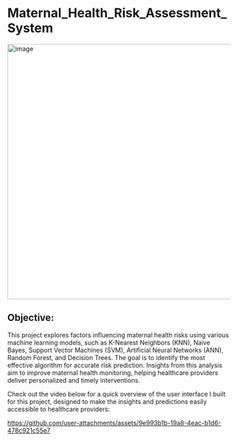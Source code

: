 # Maternal_Health_Risk_Assessment_System

<img width="575" alt="image" src="https://github.com/user-attachments/assets/cf4384a7-cd1c-4a88-aef1-51259e12e4bf">



## **Objective:** 
This project explores factors influencing maternal health risks using various machine learning models, such as K-Nearest Neighbors (KNN), Naive Bayes, Support Vector Machines (SVM), Artificial Neural Networks (ANN), Random Forest, and Decision Trees. The goal is to identify the most effective algorithm for accurate risk prediction. Insights from this analysis aim to improve maternal health monitoring, helping healthcare providers deliver personalized and timely interventions.


Check out the video below for a quick overview of the user interface I built for this project, designed to make the insights and predictions easily accessible to healthcare providers:

https://github.com/user-attachments/assets/9e993b1b-19a8-4eac-b1d6-478c921c55e7


